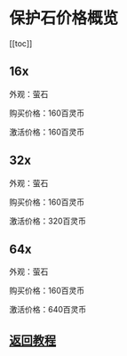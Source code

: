 # 保护石价格概览

[[toc]]

## 16x

外观：萤石

购买价格：160百灵币

激活价格：160百灵币

## 32x

外观：萤石

购买价格：160百灵币

激活价格：320百灵币

## 64x

外观：萤石

购买价格：160百灵币

激活价格：640百灵币

## [返回教程](README.md)
